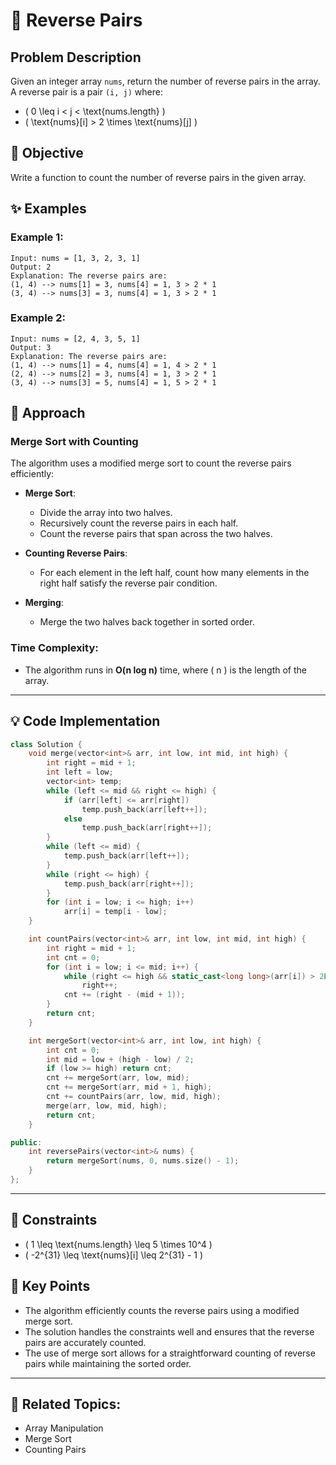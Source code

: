 # 🔄 **Reverse Pairs**

## Problem Description

Given an integer array `nums`, return the number of reverse pairs in the array. A reverse pair is a pair `(i, j)` where:

- \( 0 \leq i < j < \text{nums.length} \)
- \( \text{nums}[i] > 2 \times \text{nums}[j] \)

## 🎯 **Objective**

Write a function to count the number of reverse pairs in the given array.

## ✨ **Examples**

### Example 1:
```plaintext
Input: nums = [1, 3, 2, 3, 1]
Output: 2
Explanation: The reverse pairs are:
(1, 4) --> nums[1] = 3, nums[4] = 1, 3 > 2 * 1
(3, 4) --> nums[3] = 3, nums[4] = 1, 3 > 2 * 1
```

### Example 2:
```plaintext
Input: nums = [2, 4, 3, 5, 1]
Output: 3
Explanation: The reverse pairs are:
(1, 4) --> nums[1] = 4, nums[4] = 1, 4 > 2 * 1
(2, 4) --> nums[2] = 3, nums[4] = 1, 3 > 2 * 1
(3, 4) --> nums[3] = 5, nums[4] = 1, 5 > 2 * 1
```

## 🚀 **Approach**

### **Merge Sort with Counting**

The algorithm uses a modified merge sort to count the reverse pairs efficiently:

- **Merge Sort**:
  - Divide the array into two halves.
  - Recursively count the reverse pairs in each half.
  - Count the reverse pairs that span across the two halves.

- **Counting Reverse Pairs**:
  - For each element in the left half, count how many elements in the right half satisfy the reverse pair condition.

- **Merging**:
  - Merge the two halves back together in sorted order.

### **Time Complexity**:
- The algorithm runs in **O(n log n)** time, where \( n \) is the length of the array.

---

## 💡 **Code Implementation**

```cpp
class Solution {
    void merge(vector<int>& arr, int low, int mid, int high) {
        int right = mid + 1;
        int left = low;
        vector<int> temp;
        while (left <= mid && right <= high) {
            if (arr[left] <= arr[right])
                temp.push_back(arr[left++]);
            else
                temp.push_back(arr[right++]);
        }
        while (left <= mid) {
            temp.push_back(arr[left++]);
        }
        while (right <= high) {
            temp.push_back(arr[right++]);
        }
        for (int i = low; i <= high; i++)
            arr[i] = temp[i - low];
    }

    int countPairs(vector<int>& arr, int low, int mid, int high) {
        int right = mid + 1;
        int cnt = 0;
        for (int i = low; i <= mid; i++) {
            while (right <= high && static_cast<long long>(arr[i]) > 2LL * arr[right])
                right++;
            cnt += (right - (mid + 1));
        }
        return cnt;
    }

    int mergeSort(vector<int>& arr, int low, int high) {
        int cnt = 0;
        int mid = low + (high - low) / 2;
        if (low >= high) return cnt;
        cnt += mergeSort(arr, low, mid);
        cnt += mergeSort(arr, mid + 1, high);
        cnt += countPairs(arr, low, mid, high);
        merge(arr, low, mid, high);
        return cnt;
    }

public:
    int reversePairs(vector<int>& nums) {
        return mergeSort(nums, 0, nums.size() - 1);
    }
};
```

---

## 🔧 **Constraints**

- \( 1 \leq \text{nums.length} \leq 5 \times 10^4 \)
- \( -2^{31} \leq \text{nums}[i] \leq 2^{31} - 1 \)

## 🌟 **Key Points**

- The algorithm efficiently counts the reverse pairs using a modified merge sort.
- The solution handles the constraints well and ensures that the reverse pairs are accurately counted.
- The use of merge sort allows for a straightforward counting of reverse pairs while maintaining the sorted order.

---

## 🔗 **Related Topics**:
- Array Manipulation
- Merge Sort
- Counting Pairs